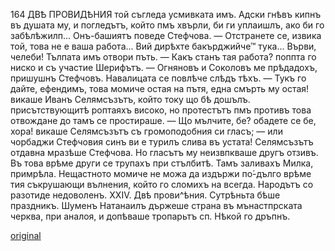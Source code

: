 ﻿164
ДВѢ ПРОВИДѢНИЯ
той съгледа усмивката имъ. Адски гнѣвъ кипнъ въ душата му, и погледътъ, който пмъ хвърли, би ги уплаишлъ, ако би го забѣлѣжилп...
Онъ-башиятъ поведе Стефчова.
— Отстранете се, извика той, това не е ваша работа... Вий дирѣхте бакърджийче™ тука... Върви, челеби!
Тълпата имъ отвори пъть.
— Какъ станъ тая работа? поппта го ниско и съ участие Шерифътъ.
— Огняновъ и Соколовъ ме прѣдадохъ, пришушнъ Стефчовъ.
Навалицата се повлѣче слѣдъ тѣхъ.
— Тукъ го дайте, ефендимъ, това момиче остая на пътя, една смърть му остая! викаше Иванъ Селямсъзътъ, който току що бѣ дошълъ.
присътствующитѣ роптаяхъ високо, но протестътъ пмъ противъ това отвождане до тамъ се простираше.
— Що мълчите, бе? обадете се бе, хора! викаше Селямсъзътъ съ громоподобния си гласъ; — или чорбаджи Стефчовия синъ ви е турилъ слива въ устата!
Селямсъзътъ отдавна мразѣше Стефчова. Но гласътъ му неизвпкваше другъ отзивъ.
Въ това врѣме други се трупахъ при стълбитѣ. Тамъ заливахъ Милка, примрѣла.
Нещастното момиче не можа да издържи по́-дълго врѣме тия съкрушающи вълнения, който го сломихъ на всегда.
Народътъ со разотиде недоволенъ.
XXIV.
Двѣ прови^ѣния.
Сутрѣньта бѣше праздникъ. Шуменъ Натанаилъ държеше страна въ мънастпрската черква, при аналоя, и допѣваше тропарьтъ сп. Нѣкой го дръпнъ.

[original](images/185.jpg)